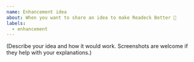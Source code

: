 ```yaml
---
name: Enhancement idea
about: When you want to share an idea to make Readeck Better 🤩
labels:
  - enhancement
---
```


(Describe your idea and how it would work. Screenshots are welcome if they help with your explanations.)